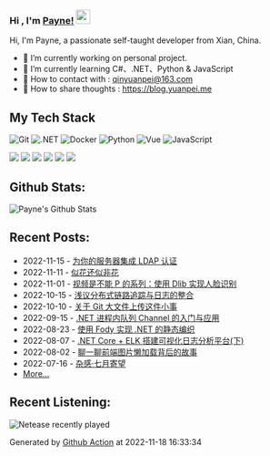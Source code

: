 ### Hi , I'm [Payne!](https://blog.yuanpei.me) <img src="https://media.giphy.com/media/hvRJCLFzcasrR4ia7z/giphy.gif" width="25px">

Hi, I'm Payne, a passionate self-taught developer from Xian, China. 

- 🔭 I’m currently working on personal project.
- 🌱 I’m currently learning  C#、.NET、Python & JavaScript
- 💬 How to contact with : qinyuanpei@163.com
- 👯 How to share thoughts : https://blog.yuanpei.me

## My Tech Stack
![Git](https://img.shields.io/badge/-Git-%23F05032?style=flat-square&logo=git&logoColor=%23ffffff)
![.NET](https://img.shields.io/badge/-.NET-0080C3?style=flat-square&logo=microsoft&logoColor=ffffff)
![Docker](https://img.shields.io/badge/-Docker-%231572B6?style=flat-square&logo=docker)
![Python](http://img.shields.io/badge/-Python-3C78A9?style=flat-square&logo=python&logoColor=ffffff)
![Vue](https://img.shields.io/badge/-Vue-%23E44D27?style=flat-square&logo=html5&logoColor=ffffff)
![JavaScript](https://img.shields.io/badge/-JavaScript-%23F7DF1C?style=flat-square&logo=javascript&logoColor=000000&labelColor=%23F7DF1C&color=%23FFCE5A)

[![](https://img.shields.io/badge/Editor-Visual%20Studio%20Code-007ACC?style=flat-square&logo=visual-studio-code&logoColor=ffffff)](https://code.visualstudio.com/)
[![](https://img.shields.io/badge/-Markdown-black?style=flat-square&logo=markdown&logoColor=ffffff)](https://www.markdownguide.org/)
[![](https://img.shields.io/badge/-GitHub%20Actions-2088FF?style=flat-square&logo=github-actions&logoColor=ffffff)](https://github.com/features/actions)
[![](https://img.shields.io/badge/-PostgreSQL-336791?style=flat-square&logo=postgresql&logoColor=ffffff)](https://www.postgresql.org/)
[![](https://img.shields.io/badge/-Elastic%20Stack-005571?style=flat-square&logo=elastic-stack&logoColor=ffffff)](https://www.elastic.co/)
[![](https://img.shields.io/badge/-Linux-Fcc624?style=flat-square&logo=linux&logoColor=ffffff)](https://www.linux.org/)

## Github Stats:
![Payne's Github Stats](https://github-readme-stats.vercel.app/api?username=qinyuanpei&show_icons=true&theme=dark)

## Recent Posts:
* 2022-11-15 - [为你的服务器集成 LDAP 认证](https://blog.yuanpei.me/posts/integrate-ldap-authentication-for-your-server/)
* 2022-11-11 - [似花还似非花](https://blog.yuanpei.me/posts/like-flowers-not-flowers/)
* 2022-11-01 - [视频是不能 P 的系列：使用 Dlib 实现人脸识别](https://blog.yuanpei.me/posts/dlib-face-recognition-with-machine-learning/)
* 2022-10-15 - [浅议分布式链路追踪与日志的整合](https://blog.yuanpei.me/posts/integration-of-distributed-tracing-system-and-logging-system/)
* 2022-10-10 - [关于 Git 大文件上传这件小事](https://blog.yuanpei.me/posts/a-story-of-git-large-file-storage/)
* 2022-09-15 - [.NET 进程内队列 Channel 的入门与应用](https://blog.yuanpei.me/posts/getting-started-with-the-.net-in-process-queue-channel/)
* 2022-08-23 - [使用 Fody 实现 .NET 的静态编织](https://blog.yuanpei.me/posts/implement-static-weaving-of-dot-net-via-fody/)
* 2022-08-07 - [.NET Core + ELK 搭建可视化日志分析平台(下)](https://blog.yuanpei.me/posts/3687594959/)
* 2022-08-02 - [聊一聊前端图片懒加载背后的故事](https://blog.yuanpei.me/posts/the-story-behind-the-lazy-loading-of-front-end-pictures/)
* 2022-07-16 - [杂感·七月寄望](https://blog.yuanpei.me/posts/miscellaneous-feelings-of-july/)
* [More...](https://blog.yuanpei.me/)

## Recent Listening:
![Netease recently played](https://listen.yuanpei.me/?id=47002864&title=最近在听&number=7&size=60&show_percent=1)

Generated by [Github Action](https://github.com/qinyuanpei/qinyuanpei/actions) at 2022-11-18 16:33:34
